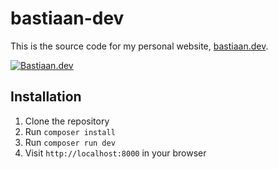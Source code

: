 # bastiaan-dev
This is the source code for my personal website, [bastiaan.dev](https://bastiaan.dev).

[![Bastiaan.dev](https://img.shields.io/badge/Bastiaan.dev-Website-blue)](https://bastiaan.dev)


## Installation
1. Clone the repository
2. Run `composer install`
3. Run `composer run dev`
4. Visit `http://localhost:8000` in your browser
